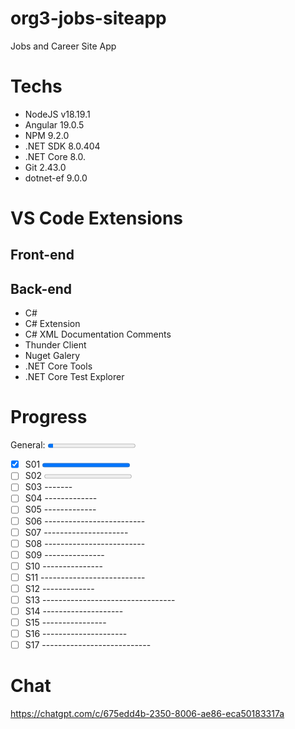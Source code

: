 # org3-jobs-siteapp

Jobs and Career Site App

# Techs

- NodeJS v18.19.1
- Angular 19.0.5
- NPM 9.2.0
- .NET SDK 8.0.404
- .NET Core 8.0.
- Git 2.43.0
- dotnet-ef 9.0.0

# VS Code Extensions

## Front-end


## Back-end

- C#
- C# Extension
- C# XML Documentation Comments
- Thunder Client
- Nuget Galery
- .NET Core Tools
- .NET Core Test Explorer

# Progress 

General: <progress value="1" max="17"></progress>

- [x] S01 <progress value="7" max="7"></progress>
- [ ] S02 <progress value="0" max="14"></progress>
- [ ] S03 -------
- [ ] S04 -------------
- [ ] S05 -------------
- [ ] S06 -------------------------
- [ ] S07 ---------------------
- [ ] S08 -------------------------
- [ ] S09 ---------------
- [ ] S10 ---------------
- [ ] S11 --------------------------
- [ ] S12 -------------
- [ ] S13 ---------------------------------
- [ ] S14 --------------------
- [ ] S15 ----------------
- [ ] S16 ---------------------
- [ ] S17 ---------------------------

# Chat

https://chatgpt.com/c/675edd4b-2350-8006-ae86-eca50183317a